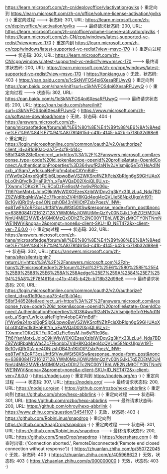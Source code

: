 https://learn.microsoft.com/zh-cn/deployoffice/vlactivation/gvlks (· 重定向到 https://learn.microsoft.com/zh-cn/office/volume-license-activation/gvlks ·)
(· 重定向过程 ---> 状态码: 301, URL: https://learn.microsoft.com/zh-cn/deployoffice/vlactivation/gvlks ---> 最终请求状态码: 200, URL: https://learn.microsoft.com/zh-cn/office/volume-license-activation/gvlks ·)
https://learn.microsoft.com/zh-CN/cpp/windows/latest-supported-vc-redist?view=msvc-170 (· 重定向到 https://learn.microsoft.com/zh-cn/cpp/windows/latest-supported-vc-redist?view=msvc-170 ·)
(· 重定向过程 ---> 状态码: 302, URL: https://learn.microsoft.com/zh-CN/cpp/windows/latest-supported-vc-redist?view=msvc-170 ---> 最终请求状态码: 200, URL: https://learn.microsoft.com/zh-cn/cpp/windows/latest-supported-vc-redist?view=msvc-170 ·)
https://tonkiang.us (· 无效，状态码: 403 ·)
https://pan.baidu.com/s/1cSkNVFOS4pi6XesaRFUwyQ (· 重定向到 https://pan.baidu.com/share/init?surl=cSkNVFOS4pi6XesaRFUwyQ ·)
(· 重定向过程 ---> 状态码: 302, URL: https://pan.baidu.com/s/1cSkNVFOS4pi6XesaRFUwyQ ---> 最终请求状态码: 200, URL: https://pan.baidu.com/share/init?surl=cSkNVFOS4pi6XesaRFUwyQ ·)
https://www.microsoft.com/zh-cn/software-download/home (· 无效，状态码: 404 ·)
https://answers.microsoft.com/zh-hans/microsoftedge/forum/all/%E6%80%8E%E4%B9%88%E6%8A%8Aedge%E7%9A%84%E7%94%A8/78f4615d-c41b-4145-b42b-b718b32d98e8 (· 重定向到 https://login.microsoftonline.com/common/oauth2/v2.0/authorize?client_id=a81d90ac-aa75-4cf8-b14c-58bf348528fe&redirect_uri=https%3A%2F%2Fanswers.microsoft.com&response_type=code%20id_token&scope=openid%20profile&state=OpenIdConnect.AuthenticationProperties%3D364wufR2aN1v2JVIsmjjgSeTqYHsAd1Naxb_a1Sqm7_w1ckuaNePigfm4obpCAYmBdF-jYWw9e24nxpKjgPSjb6LbpwoBwVS2WKSrqfNZ1tPcisXbRIgn6gS9GHUAoXbLoOhQfyc1k3HaF9tYn_xFaAVQaD02IXqjQL6U_vz-TXwnnxTOKx2KTFuiRCoDzFie9osM-hv6yPRc06u-Tft6IYanMptxLJoIoC9kIWlyW0XOEzesXzjbIWlDqv2g3kYx33LzLu4_Nda7BDZ9ZWdRbqMnWa4Zc7FkonbbZV4H8KQd4egl4cQVUie58NpkUlgxVrl9T-Bc1GyjQRr0tA-pe4ONjzshOB43n1KliOtPZslxPqezV_INW-eq8TwFhZoRF3csUhtfSfVwuWSt50XSw&response_mode=form_post&nonce=638808417216127128.YWM0MzJjOWUtMmQzYy00NGJkLTg5ZDEtMDU4NmU4MjE2MWExMGM0MzQxODItZTc2NC00YTBhLWE2NzMtOTY0NTNmNWE1NWVi&nopa=2&prompt=none&x-client-SKU=ID_NET472&x-client-ver=7.6.0.0 ·)
(· 重定向过程 ---> 状态码: 302, URL: https://answers.microsoft.com/zh-hans/microsoftedge/forum/all/%E6%80%8E%E4%B9%88%E6%8A%8Aedge%E7%9A%84%E7%94%A8/78f4615d-c41b-4145-b42b-b718b32d98e8 ---> 状态码: 302, URL: https://answers.microsoft.com/zh-hans/site/silentsignin?returnUrl=https%3A%2F%2Fanswers.microsoft.com%2Fzh-hans%2Fmicrosoftedge%2Fforum%2Fall%2F%25E6%2580%258E%25E4%25B9%2588%25E6%258A%258Aedge%25E7%259A%2584%25E7%2594%25A8%2F78f4615d-c41b-4145-b42b-b718b32d98e8 ---> 最终请求状态码: 200, URL: https://login.microsoftonline.com/common/oauth2/v2.0/authorize?client_id=a81d90ac-aa75-4cf8-b14c-58bf348528fe&redirect_uri=https%3A%2F%2Fanswers.microsoft.com&response_type=code%20id_token&scope=openid%20profile&state=OpenIdConnect.AuthenticationProperties%3D364wufR2aN1v2JVIsmjjgSeTqYHsAd1Naxb_a1Sqm7_w1ckuaNePigfm4obpCAYmBdF-jYWw9e24nxpKjgPSjb6LbpwoBwVS2WKSrqfNZ1tPcisXbRIgn6gS9GHUAoXbLoOhQfyc1k3HaF9tYn_xFaAVQaD02IXqjQL6U_vz-TXwnnxTOKx2KTFuiRCoDzFie9osM-hv6yPRc06u-Tft6IYanMptxLJoIoC9kIWlyW0XOEzesXzjbIWlDqv2g3kYx33LzLu4_Nda7BDZ9ZWdRbqMnWa4Zc7FkonbbZV4H8KQd4egl4cQVUie58NpkUlgxVrl9T-Bc1GyjQRr0tA-pe4ONjzshOB43n1KliOtPZslxPqezV_INW-eq8TwFhZoRF3csUhtfSfVwuWSt50XSw&response_mode=form_post&nonce=638808417216127128.YWM0MzJjOWUtMmQzYy00NGJkLTg5ZDEtMDU4NmU4MjE2MWExMGM0MzQxODItZTc2NC00YTBhLWE2NzMtOTY0NTNmNWE1NWVi&nopa=2&prompt=none&x-client-SKU=ID_NET472&x-client-ver=7.6.0.0 ·)
https://nodejs.org (· 重定向到 https://nodejs.org/en ·)
(· 重定向过程 ---> 状态码: 307, URL: https://nodejs.org/ ---> 最终请求状态码: 200, URL: https://nodejs.org/en ·)
https://github.com/rozbo/hexo-abbrlink (· 重定向到 https://github.com/ohroy/hexo-abbrlink ·)
(· 重定向过程 ---> 状态码: 301, URL: https://github.com/rozbo/hexo-abbrlink ---> 最终请求状态码: 200, URL: https://github.com/ohroy/hexo-abbrlink ·)
https://www.zhihu.com/question/34541107 (· 无效，状态码: 403 ·)
https://github.com/RobinLinus/snapdrop (· 重定向到 https://github.com/SnapDrop/snapdrop ·)
(· 重定向过程 ---> 状态码: 301, URL: https://github.com/RobinLinus/snapdrop ---> 最终请求状态码: 200, URL: https://github.com/SnapDrop/snapdrop ·)
https://deershare.com (· 检查时出错: ('Connection aborted.', RemoteDisconnected('Remote end closed connection without response')) ·)
https://zhuanlan.zhihu.com/p/550722045 (· 无效，状态码: 403 ·)
https://zhuanlan.zhihu.com/p/405968623 (· 无效，状态码: 403 ·)
https://zhuanlan.zhihu.com/p/000000000 (· 无效，状态码: 403 ·)
